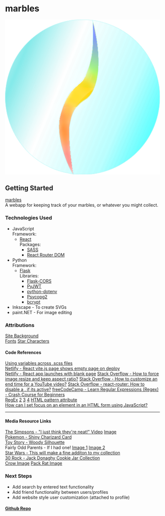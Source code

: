 # marbles  
![marbles logo](./src/assets/images/marble1.svg)  

## Getting Started  
[marbles](https://marblles.netlify.app/)  
A webapp for keeping track of your marbles, or whatever you might collect.  

### Technologies Used  
- JavaScript  
    Framework:  
    - [React](https://react.dev/)  
    Packages:
         - [SASS](https://sass-lang.com/)  
         - [React Router DOM](https://reactrouter.com/en/main)  
- Python  
    Framework:  
    - [Flask](https://flask.palletsprojects.com/en/3.0.x/)    
    Libraries:  
        - [Flask-CORS](https://github.com/corydolphin/flask-cors)  
        - [PyJWT](https://pypi.org/project/PyJWT/)  
        - [python-dotenv](https://pypi.org/project/python-dotenv/)  
        - [Psycopg2](https://www.psycopg.org/docs/index.html)  
        - [bcrypt](https://pypi.org/project/bcrypt/)  
- Inkscape - To create SVGs 
- paint.NET - For image editing 

### Attributions  
[Site Background](https://heropatterns.com/)  
[Fonts](https://fonts.google.com/)
[Star Characters](https://www.alt-codes.net/star_alt_code.php)  
[](https://answers.netlify.com/t/react-vite-js-page-shows-empty-page-on-deploy/74210)  

#### Code References  
[Using variables across .scss files](https://stackoverflow.com/a/17599322/25952288)  
[Netlify - React vite.js page shows empty page on deploy](https://answers.netlify.com/t/react-vite-js-page-shows-empty-page-on-deploy/74210)  
[Netlify - React app launches with blank page](https://answers.netlify.com/t/react-app-launches-with-blank-page/50059/2)
[Stack Overflow - How to force image resize and keep aspect ratio?](https://stackoverflow.com/a/39039206/25952288)
[Stack Overflow - How to customize an end time for a YouTube video?](https://stackoverflow.com/a/11422551/25952288)
[Stack Overflow - react-router: How to disable a <Link>, if its active?](https://stackoverflow.com/questions/35963070/react-router-how-to-disable-a-link-if-its-active)
[freeCodeCamp - Learn Regular Expressions (Regex) - Crash Course for Beginners](https://www.youtube.com/watch?v=ZfQFUJhPqMM)  
[RegEx](https://developer.mozilla.org/en-US/docs/Web/JavaScript/Reference/Regular_expressions) [2](https://www.youtube.com/watch?v=ZfQFUJhPqMM) [3](https://stackoverflow.com/questions/19605150/regex-for-password-must-contain-at-least-eight-characters-at-least-one-number-a) [4](https://www.youtube.com/watch?v=VVx8DDgAlFI) 
[HTML pattern attribute](https://developer.mozilla.org/en-US/docs/Web/HTML/Attributes/pattern)  
[How can I set focus on an element in an HTML form using JavaScript?](https://stackoverflow.com/q/17500704/25952288)  

___  
#### Media Resource Links  
[The Simpsons - "I just think they're neat!" Video](https://www.youtube.com/watch?v=Y0PKG5-t3zU) [Image](https://i.redd.it/pbdg4l7i1a381.png)  
[Pokemon - Shiny Charizard Card](https://www.dicebreaker.com/games/pokemon-trading-card-game/news/shiny-charizard-pokemon-card-auction-record)  
[Toy Story - Woody Silhouette](https://www.inspireuplift.com/Toy-Story-Silhouette-Svg-Toy-Story-Logo-Disney-Silhouette-/iu/2081547)  
Fairly Odd Parents - If I had one! [Image 1](https://x.com/realhartman/status/876449278784282626) [Image 2](https://vlipsy.com/vlip/fairly-odd-parents-if-i-had-one-dOMWLeiw)  
[Star Wars - This will make a fine additon to my collection](https://imgflip.com/memetemplate/201271129/This-will-make-a-fine-addition-to-my-collection)  
[30 Rock - Jack Donaghy Cookie Jar Collection](https://www.youtube.com/watch?v=PnZb1G7-rjE)  
[Crow Image](https://listverse.com/2019/02/08/top-10-unusual-things-crows-can-do/)
[Pack Rat Image](http://s437713483.onlinehome.us/the-original-pack-rat)

### Next Steps  
- Add search by entered text functionality  
- Add friend functionality between users/profiles  
- Add website style user customization  (attached to profile)  

#### [Github Repo](https://github.com/DogsGoWoof/marbles-frontend/tree/main/marbles)